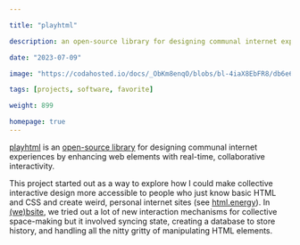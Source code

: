 ```yaml
---

title: "playhtml"

description: an open-source library for designing communal internet experiences by enhancing web elements with real-time, collaborative interactivity.

date: "2023-07-09"

image: "https://codahosted.io/docs/_ObKm8enqO/blobs/bl-4iaX8EbFR8/db6e62f006f9a6d9681f5a48b700844ef4265e8847b05712c4ee8d1210ec7d2df49db1f29963a76064515014b0b96d52b4ec5ac43e57c561ce56a7dbc665f71feb200e2403a7b57db162c973c105d7d2cbb5cf8450986e61e033aee6b8be669ec03b15f6"

tags: [projects, software, favorite]

weight: 899

homepage: true
---
```


[playhtml](https://playhtml.fun) is an [open-source library](https://github.com/spencerc99/playhtml) for designing communal internet experiences by enhancing web elements with real-time, collaborative interactivity.

This project started out as a way to explore how I could make collective interactive design more accessible to people who just know basic HTML and CSS and create weird, personal internet sites (see [html.energy](https://html.energy/)). In [(we)bsite](https://we-b.site/), we tried out a lot of new interaction mechanisms for collective space-making but it involved syncing state, creating a database to store history, and handling all the nitty gritty of manipulating HTML elements.
